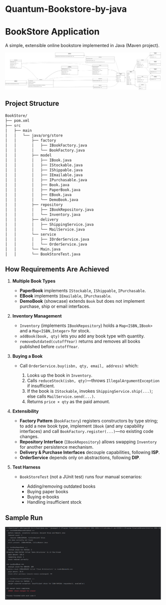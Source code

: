 # Quantum-Bookstore-by-java

# BookStore Application

A simple, extensible online bookstore implemented in Java (Maven project).

![Class Diagram](/assets/classDiagram.jpg)

## Project Structure

```
BookStore/
├── pom.xml
├── src
│   ├── main
│   │   └── java/org/store
│   │       ├── factory
│   │       │   ├── IBookFactory.java
│   │       │   └── BookFactory.java
│   │       ├── model
│   │       │   ├── IBook.java
│   │       │   ├── IStockable.java
│   │       │   ├── IShippable.java
│   │       │   ├── IEmailable.java
│   │       │   ├── IPurchasable.java
│   │       │   ├── Book.java
│   │       │   ├── PaperBook.java
│   │       │   ├── EBook.java
│   │       │   └── DemoBook.java
│   │       ├── repository
│   │       │   ├── IBookRepository.java
│   │       │   └── Inventory.java
│   │       ├── delivery
│   │       │   ├── ShippingService.java
│   │       │   └── MailService.java
│   │       └── service
│   │       │   ├── IOrderService.java
│   │       │   └── OrderService.java
│   │       └── Main.java
│   │       └── BookStoreTest.java
```

## How Requirements Are Achieved

1. **Multiple Book Types**

   * **PaperBook** implements `IStockable`, `IShippable`, `IPurchasable`.
   * **EBook** implements `IEmailable`, `IPurchasable`.
   * **DemoBook** (showcase) extends `Book` but does not implement purchase, ship or email interfaces.

2. **Inventory Management**

   * `Inventory` (implements `IBookRepository`) holds a `Map<ISBN,IBook>` and a `Map<ISBN,Integer>` for stock.
   * `addBook(book, qty)` lets you add any book type with quantity.
   * `removeOutdated(cutoffYear)` returns and removes all books published before `cutoffYear`.

3. **Buying a Book**

   * Call `OrderService.buy(isbn, qty, email, address)` which:

     1. Looks up the book in `Inventory`.
     2. Calls `reduceStock(isbn, qty)`—throws `IllegalArgumentException` if insufficient.
     3. If the book is `IStockable`, invokes `ShippingService.ship(...)`; else calls `MailService.send(...)`.
     4. Returns `price × qty` as the paid amount.

4. **Extensibility**

   * **Factory Pattern** (`BookFactory`) registers constructors by type string; to add a new book type, implement `IBook` (and any capability interfaces) and call `BookFactory.register(...)`—no existing code changes.
   * **Repository Interface** (`IBookRepository`) allows swapping `Inventory` for another persistence mechanism.
   * **Delivery & Purchase Interfaces** decouple capabilities, following **ISP**.
   * **OrderService** depends only on abstractions, following **DIP**.

5. **Test Harness**

   * `BookStoreTest` (not a JUnit test) runs four manual scenarios:

     * Adding/removing outdated books
     * Buying paper books
     * Buying e‑books
     * Handling insufficient stock

## Sample Run

![Sample Run](/assets/Screenshot.png)
